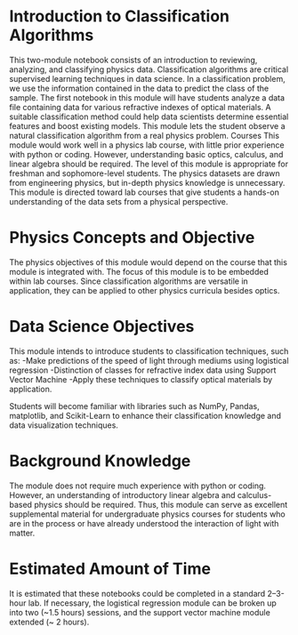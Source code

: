 # Introduction to Classification Algorithms
This two-module notebook consists of an introduction to reviewing, analyzing, and classifying physics data. Classification algorithms are critical supervised learning techniques in data science. In a classification problem, we use the information contained in the data to predict the class of the sample. The first notebook in this module will have students analyze a data file containing data for various refractive indexes of optical materials. A suitable classification method could help data scientists determine essential features and boost existing models. This module lets the student observe a natural classification algorithm from a real physics problem. 
Courses
This module would work well in a physics lab course, with little prior experience with python or
coding. However, understanding basic optics, calculus, and linear algebra should be required.
The level of this module is appropriate for freshman and sophomore-level students. The physics
datasets are drawn from engineering physics, but in-depth physics knowledge is unnecessary.
This module is directed toward lab courses that give students a hands-on understanding of the
data sets from a physical perspective.

# Physics Concepts and Objective
The physics objectives of this module would depend on the course that this module is integrated
with. The focus of this module is to be embedded within lab courses. Since classification
algorithms are versatile in application, they can be applied to other physics curricula besides optics.

# Data Science Objectives
This module intends to introduce students to classification techniques, such as:
-Make predictions of the speed of light through mediums using logistical regression
-Distinction of classes for refractive index data using Support Vector Machine
-Apply these techniques to classify optical materials by application.

Students will become familiar with libraries such as NumPy, Pandas, matplotlib, and Scikit-Learn
to enhance their classification knowledge and data visualization techniques.

# Background Knowledge
The module does not require much experience with python or coding. However, an understanding
of introductory linear algebra and calculus-based physics should be required. Thus, this module
can serve as excellent supplemental material for undergraduate physics courses for students who
are in the process or have already understood the interaction of light with matter.
# Estimated Amount of Time

It is estimated that these notebooks could be completed in a standard 2–3-hour lab. If necessary,
the logistical regression module can be broken up into two (~1.5 hours) sessions, and the support
vector machine module extended (~ 2 hours).
